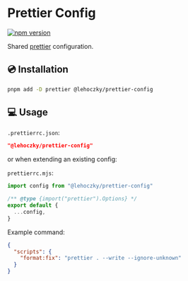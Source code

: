 # Prettier Config

[![npm version](https://badge.fury.io/js/@lehoczky%2Fprettier-config.svg)](https://badge.fury.io/js/@lehoczky%2Fprettier-config)

Shared [prettier](https://prettier.io/) configuration.

## 💿 Installation

```sh
pnpm add -D prettier @lehoczky/prettier-config
```

## 💻 Usage

`.prettierrc.json`:

```json
"@lehoczky/prettier-config"
```

or when extending an existing config:

`prettierrc.mjs`:

```js
import config from "@lehoczky/prettier-config"

/** @type {import("prettier").Options} */
export default {
  ...config,
}
```

Example command:

```json
{
  "scripts": {
    "format:fix": "prettier . --write --ignore-unknown"
  }
}
```
